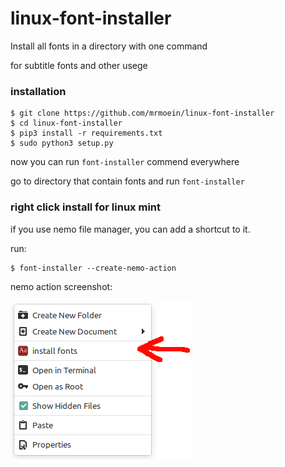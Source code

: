 # linux-font-installer

Install all fonts in a directory with one command

for subtitle fonts and other usege

### installation

```
$ git clone https://github.com/mrmoein/linux-font-installer
$ cd linux-font-installer
$ pip3 install -r requirements.txt
$ sudo python3 setup.py
```

now you can run `font-installer` commend everywhere

go to directory that contain fonts and run `font-installer`

### right click install for linux mint

if you use nemo file manager, you can add a shortcut to it.

run:

```
$ font-installer --create-nemo-action
```

nemo action screenshot:

![nemo action screenshot](nemo_action_screenshot.png)
